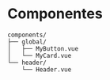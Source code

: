 #  Componentes

```
components/
├── global/
│   ├── MyButton.vue
│   └── MyCard.vue
└── header/
    └── Header.vue
```

